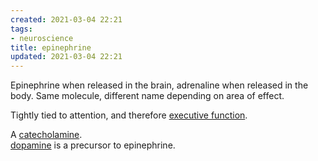 ```yaml
---
created: 2021-03-04 22:21
tags:
- neuroscience
title: epinephrine
updated: 2021-03-04 22:21
---
```

   
Epinephrine when released in the brain, adrenaline when released in the body. Same molecule, different name depending on area of effect.   
   
Tightly tied to attention, and therefore  [executive function](/not_created.md).   
   
A [catecholamine](../../www/neuroscience/catecholamine.md).     
[dopamine](/not_created.md) is a precursor to epinephrine.
